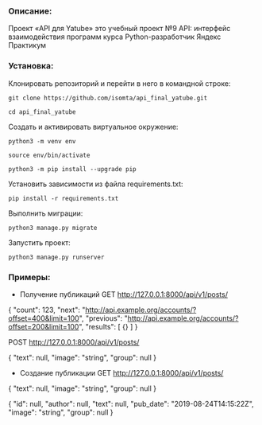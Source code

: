 ### Описание:

Проект «API для Yatube» это учебный проект №9 API: интерфейс взаимодействия программ курса Python-разработчик Яндекс Практикум

### Установка:

Клонировать репозиторий и перейти в него в командной строке:

```
git clone https://github.com/isomta/api_final_yatube.git
```

```
cd api_final_yatube
```

Cоздать и активировать виртуальное окружение:

```
python3 -m venv env
```

```
source env/bin/activate
```

```
python3 -m pip install --upgrade pip
```

Установить зависимости из файла requirements.txt:

```
pip install -r requirements.txt
```

Выполнить миграции:

```
python3 manage.py migrate
```

Запустить проект:

```
python3 manage.py runserver
```
### Примеры:

* Получение публикаций
GET
http://127.0.0.1:8000/api/v1/posts/

{
"count": 123,
"next": "http://api.example.org/accounts/?offset=400&limit=100",
"previous": "http://api.example.org/accounts/?offset=200&limit=100",
"results": [
{}
]
}

POST
http://127.0.0.1:8000/api/v1/posts/

{
"text": null,
"image": "string",
"group": null
}

* Создание публикации
GET
http://127.0.0.1:8000/api/v1/posts/

{
"text": null,
"image": "string",
"group": null
}

{
"id": null,
"author": null,
"text": null,
"pub_date": "2019-08-24T14:15:22Z",
"image": "string",
"group": null
}
